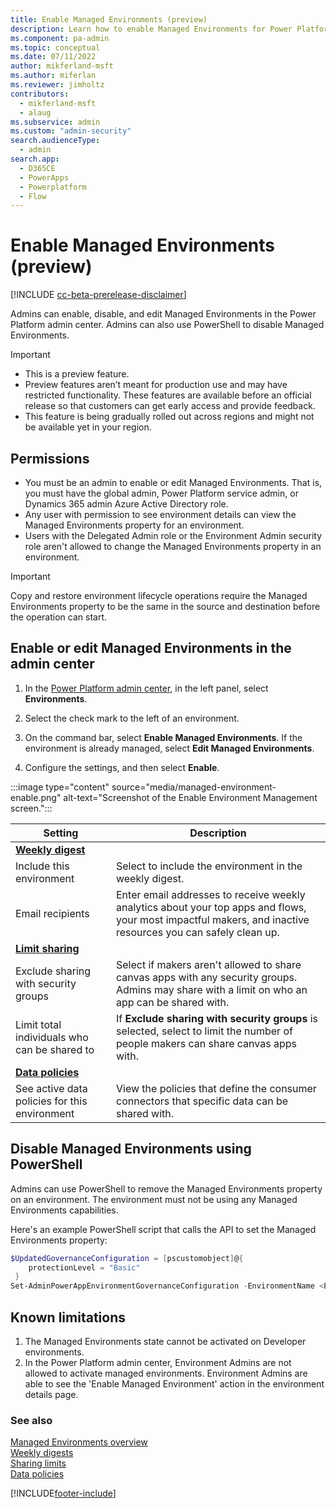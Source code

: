 ```yaml
---
title: Enable Managed Environments (preview)
description: Learn how to enable Managed Environments for Power Platform in the admin center or PowerShell.
ms.component: pa-admin
ms.topic: conceptual
ms.date: 07/11/2022
author: mikferland-msft
ms.author: miferlan
ms.reviewer: jimholtz
contributors:
  - mikferland-msft
  - alaug 
ms.subservice: admin
ms.custom: "admin-security"
search.audienceType: 
  - admin
search.app:
  - D365CE
  - PowerApps
  - Powerplatform
  - Flow
---
```

# Enable Managed Environments (preview)

<!-- https://go.microsoft.com/fwlink/?linkid=2194805 -->

[!INCLUDE [cc-beta-prerelease-disclaimer](../includes/cc-beta-prerelease-disclaimer.md)]

Admins can enable, disable, and edit Managed Environments in the Power Platform admin center. Admins can also use PowerShell to disable Managed Environments.

> [!IMPORTANT]
>
> - This is a preview feature.
> - Preview features aren’t meant for production use and may have restricted functionality. These features are available before an official release so that customers can get early access and provide feedback.
> - This feature is being gradually rolled out across regions and might not be available yet in your region.

## Permissions

- You must be an admin to enable or edit Managed Environments. That is, you must have the global admin, Power Platform service admin, or Dynamics 365 admin Azure Active Directory role.
- Any user with permission to see environment details can view the Managed Environments property for an environment.  
- Users with the Delegated Admin role or the Environment Admin security role aren't allowed to change the Managed Environments property in an environment.

> [!IMPORTANT]
> Copy and restore environment lifecycle operations require the Managed Environments property to be the same in the source and destination before the operation can start.

## Enable or edit Managed Environments in the admin center

1. In the [Power Platform admin center](https://admin.powerplatform.microsoft.com), in the left panel, select **Environments**.

1. Select the check mark to the left of an environment.

1. On the command bar, select **Enable Managed Environments**. If the environment is already managed, select **Edit Managed Environments**.

1. Configure the settings, and then select **Enable**.

:::image type="content" source="media/managed-environment-enable.png" alt-text="Screenshot of the Enable Environment Management screen.":::

| Setting | Description |
| --- | --- |
| **[Weekly digest](managed-environment-weekly-digests.md)** | |
| Include this environment | Select to include the environment in the weekly digest. |
| Email recipients | Enter email addresses to receive weekly analytics about your top apps and flows, your most impactful makers, and inactive resources you can safely clean up. |
| **[Limit sharing](managed-environment-sharing-limits.md)** | |
| Exclude sharing with security groups | Select if makers aren't allowed to share canvas apps with any security groups. Admins may share with a limit on who an app can be shared with. |
| Limit total individuals who can be shared to | If **Exclude sharing with security groups** is selected, select to limit the number of people makers can share canvas apps with. |
| **[Data policies](managed-environment-data-policies.md)** | |
| See active data policies for this environment | View the policies that define the consumer connectors that specific data can be shared with. |

## Disable Managed Environments using PowerShell

Admins can use PowerShell to remove the Managed Environments property on an environment. The environment must not be using any Managed Environments capabilities.

Here's an example PowerShell script that calls the API to set the Managed Environments property:

```powershell
$UpdatedGovernanceConfiguration = [pscustomobject]@{
    protectionLevel = "Basic"
 }
Set-AdminPowerAppEnvironmentGovernanceConfiguration -EnvironmentName <EnvironmentID> -UpdatedGovernanceConfiguration $UpdatedGovernanceConfiguration
```

## Known limitations
1. The Managed Environments state cannot be activated on Developer environments. 
2. In the Power Platform admin center, Environment Admins are not allowed to activate managed environments. Environment Admins are able to see the 'Enable Managed Environment' action in the environment details page.

### See also
[Managed Environments overview](managed-environment-overview.md)  
[Weekly digests](managed-environment-weekly-digests.md)  
[Sharing limits](managed-environment-sharing-limits.md)  
[Data policies](managed-environment-data-policies.md)

[!INCLUDE[footer-include](../includes/footer-banner.md)]
